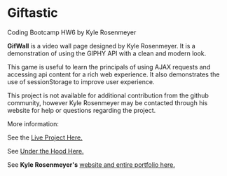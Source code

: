 # Giftastic
Coding Bootcamp HW6 by Kyle Rosenmeyer

**GifWall** is a video wall page designed by Kyle Rosenmeyer. It is a demonstration of using the GIPHY API with a clean and modern look.

This game is useful to learn the principals of using AJAX requests and accessing api content for a rich web experience. It also demonstrates the use of sessionStorage to improve user experience.

This project is not available for additional contribution from the github community, however
Kyle Rosenmeyer may be contacted through his website for help or questions
regarding the project.

More information:

See the [Live Project Here.](https://kylerosenmeyer.github.io/Giftastic/)

See [Under the Hood Here.](https://github.com/kylerosenmeyer/Giftastic)

See **Kyle Rosenmeyer's** [website and entire portfolio here.](https://kylerosenmeyer.github.io/hw2-bootstrap-portfolio/)
